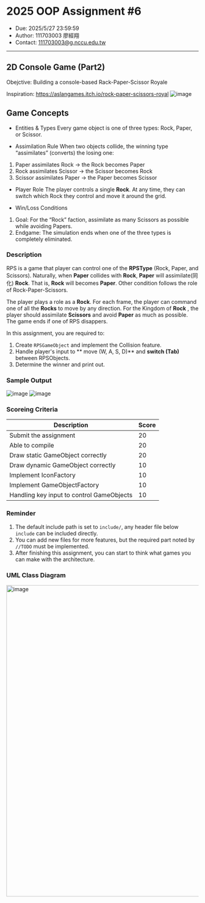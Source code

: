 # 2025 OOP Assignment #6
- Due: 2025/5/27 23:59:59
- Author: 111703003 廖經翔
- Contact: 111703003@g.nccu.edu.tw
---

## 2D Console Game (Part2)

Obejctive: Building a console-based Rack-Paper-Scissor Royale

Inspiration: https://aslangames.itch.io/rock-paper-scissors-royal
![image](https://github.com/user-attachments/assets/880e5d43-cd23-4b9d-9d5a-5ed0ea09d7bd)

## Game Concepts

- Entities & Types
Every game object is one of three types: Rock, Paper, or Scissor.

- Assimilation Rule
When two objects collide, the winning type “assimilates” (converts) the losing one:

1. Paper assimilates Rock → the Rock becomes Paper
2. Rock assimilates Scissor → the Scissor becomes Rock
3. Scissor assimilates Paper → the Paper becomes Scissor

- Player Role
The player controls a single **Rock**. At any time, they can switch which Rock they control and move it around the grid.

- Win/Loss Conditions
1. Goal: For the “Rock” faction, assimilate as many Scissors as possible while avoiding Papers.
2. Endgame: The simulation ends when one of the three types is completely eliminated.
### Description

  RPS is a game that player can control one of the **RPSType** (Rock, Paper, and Scissors).
Naturally, when **Paper** collides with **Rock**, **Paper** will assimilate(同化) **Rock**.
That is, **Rock** will becomes **Paper**. Other condition follows the role of Rock-Paper-Scissors.

  The player plays a role as a **Rock**. For each frame, the player can command one of all the **Rocks** to move by any direction. For the Kingdom of **Rock** , the player should assimilate **Scissors** and avoid **Paper** as much as possible.
The game ends if one of RPS disappers.

In this assignment, you are required to:
1. Create  `RPSGameObject` and implement the Collision feature.
2. Handle player's input  to ** move (W, A, S, D)** and **switch (Tab)** between RPSObjects.
3. Determine the winner and print out.

### Sample Output
![image](https://github.com/user-attachments/assets/651bcafa-f3cb-4a75-a663-c54e7c015b0d)
![image](https://github.com/user-attachments/assets/c98e44e0-f485-44a4-aa99-f839f256583e)

### Scoreing Criteria
|Description|Score|
|-----|-----|
|Submit the assignment|20|
|Able to compile|20|
|Draw static GameObject correctly|20|
|Draw dynamic GameObject correctly|10|
|Implement IconFactory|10|
|Implement GameObjectFactory|10|
|Handling key input to control GameObjects|10|

### Reminder

1. The default include path is set to `include/`, any header file below `include` can be included directly.
2. You can add new files for more features, but the required part noted by `//TODO` must be implemented.
3. After finishing this assignment, you can start to think what games you can make with the architecture.

### UML Class Diagram
<img width="815" alt="image" src="https://github.com/user-attachments/assets/8faa7f01-0e0c-478d-94cf-80ee6888c480" />
